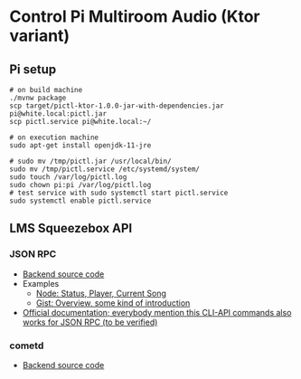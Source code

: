 # Control Pi Multiroom Audio (Ktor variant)

## Pi setup

```
# on build machine
./mvnw package
scp target/pictl-ktor-1.0.0-jar-with-dependencies.jar pi@white.local:pictl.jar
scp pictl.service pi@white.local:~/

# on execution machine
sudo apt-get install openjdk-11-jre

# sudo mv /tmp/pictl.jar /usr/local/bin/
sudo mv /tmp/pictl.service /etc/systemd/system/
sudo touch /var/log/pictl.log
sudo chown pi:pi /var/log/pictl.log
# test service with sudo systemctl start pictl.service
sudo systemctl enable pictl.service
```

## LMS Squeezebox API

### JSON RPC

- [Backend source code](https://github.com/Logitech/slimserver/blob/public/8.0/Slim/Web/JSONRPC.pm)
- Examples
  - [Node: Status, Player, Current Song](https://github.com/legrosmanu/rest-api-squeezebox/blob/master/src/integration/player/SongPlayed.js)
  - [Gist: Overview, some kind of introduction](https://gist.github.com/samtherussell/335bf9ba75363bd167d2470b8689d9f2)
- [Official documentation; everybody mention this CLI-API commands also works for JSON RPC (to be verified)](http://htmlpreview.github.io/?https://raw.githubusercontent.com/Logitech/slimserver/public/8.0/HTML/EN/html/docs/cli-api.html)

### cometd

- [Backend source code](https://github.com/Logitech/slimserver/blob/public/8.0/Slim/Web/Cometd.pm)